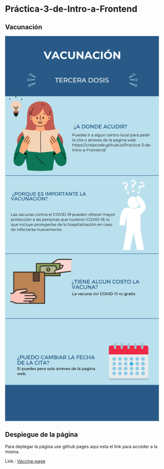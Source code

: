 ﻿# Práctica-3-de-Intro-a-Frontend
 
## Vacunación

<img src="./assets/Infografia.png" width = "1000px">

## Despiegue de la página
Para deplegar la página use github pages aqui esta el link para acceder a la misma.

Link : [Vaccine-page](https://cralpcode.github.io/Practica-3-de-Intro-a-Frontend/ "Practica-3")
